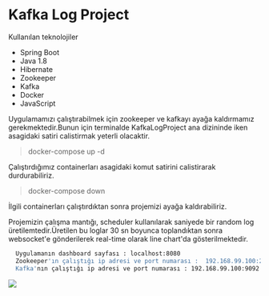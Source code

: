 # Kafka Log Project

Kullanılan teknolojiler 
  - Spring Boot
  - Java 1.8
  - Hibernate
  - Zookeeper
  - Kafka
  - Docker
  - JavaScript
  
  Uygulamamızı çalıştırabilmek için zookeeper ve kafkayı ayağa kaldırmamız gerekmektedir.Bunun için terminalde KafkaLogProject ana dizininde iken asagidaki satiri calistirmak yeterli olacaktir.
  
  > docker-compose up -d
  
  Çalıştırdığımız containerları asagidaki komut satirini calistirarak durdurabiliriz.
  
  > docker-compose down
  
  İlgili containerları çalıştırdıktan sonra projemizi ayağa kaldırabiliriz.
  
  Projemizin çalışma mantığı, scheduler kullanılarak saniyede bir random log üretilemtedir.Üretilen bu loglar 30 sn boyunca toplandıktan sonra websocket'e gönderilerek real-time olarak line chart'da gösterilmektedir.
  
  
```sh
  Uygulamanın dashboard sayfası : localhost:8080
  Zookeeper'ın çalıştığı ip adresi ve port numarası :  192.168.99.100:2181
  Kafka'nın çalıştığı ip adresi ve port numarası : 192.168.99.100:9092
```

  ![](https://pasteboard.co/26221779-9e04-4c76-82d7-cde5b0d15af8)
